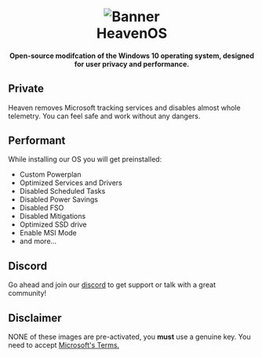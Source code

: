 <h1 align="center">
<img src="https://github.com/Heaven-OS/HeavenOS/blob/main/img/banner.jpg" alt="Banner"</img>
  <br>
  HeavenOS
  <br>
</h1>
<h4 align="center"> Open-source modifcation of the Windows 10 operating system, designed for user privacy and performance. </h4>

<h2> Private </h2>

Heaven removes Microsoft tracking services and disables almost whole telemetry.
You can feel safe and work without any dangers.

<h2> Performant </h2>

While installing our OS you will get preinstalled:

- Custom Powerplan
- Optimized Services and Drivers
- Disabled Scheduled Tasks
- Disabled Power Savings
- Disabled FSO
- Disabled Mitigations
- Optimized SSD drive
- Enable MSI Mode
- and more...

<h2> Discord </h2>

Go ahead and join our [discord](https://dsc.gg/heavenos) to get support or talk with a great community!

<h2> Disclaimer </h2>

NONE of these images are pre-activated, you **must** use a genuine key.
You need to accept [Microsoft's Terms.](https://www.microsoft.com/en-us/Useterms/Retail/Windows/10/UseTerms_Retail_Windows_10_English.htm)
